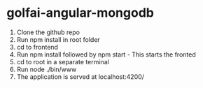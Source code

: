 # golfai-angular-mongodb
1. Clone the github repo
2. Run npm install in root folder
3. cd to frontend
4. Run npm install followed by npm start - This starts the fronted
5. cd to root in a separate terminal
6. Run node ./bin/www
7. The application is served at localhost:4200/

